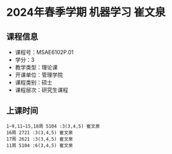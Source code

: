 # 2024年春季学期 机器学习 崔文泉






## 课程信息

- 课程号：MSAE6102P.01
- 学分：3
- 教学类型：理论课
- 开课单位：管理学院
- 课程类别：硕士
- 课程层次：研究生课程

## 上课时间

```
1~9,11~15,18周 5104 :3(3,4,5) 崔文泉
16周 2721 :3(3,4,5) 崔文泉
17周 2621 :3(3,4,5) 崔文泉
11周 5104 :6(3,4,5) 崔文泉
```

